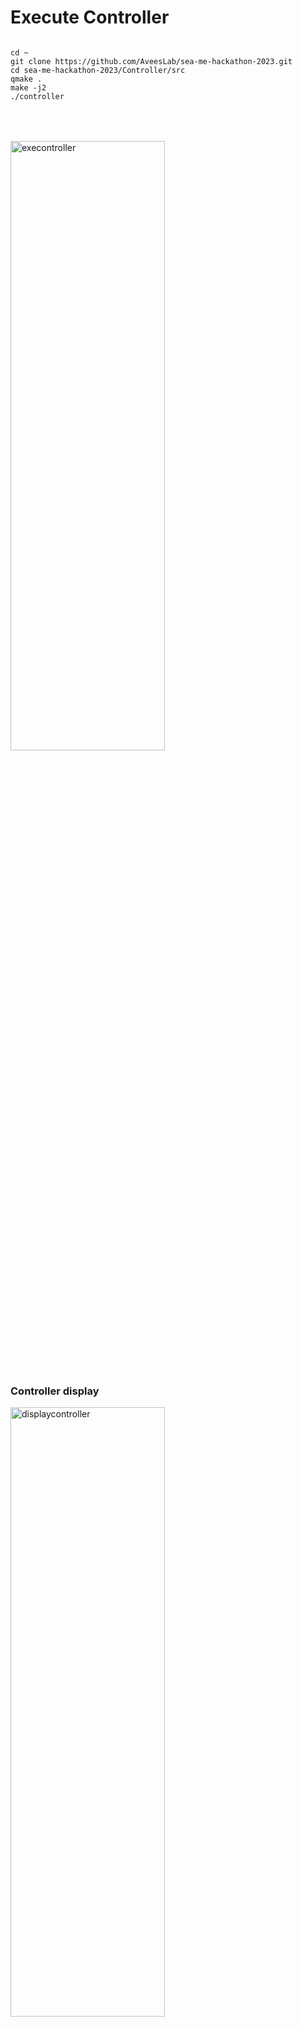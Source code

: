 # Execute Controller

<pre>
<code>
cd ~
git clone https://github.com/AveesLab/sea-me-hackathon-2023.git
cd sea-me-hackathon-2023/Controller/src
qmake .
make -j2
./controller
</code>
</pre>
<br><br>
<img src="https://github.com/AveesLab/sea-me-hackathon-2023/assets/125881959/52607ba3-f34c-420c-a8e1-aba5231c47f7" width="70%" height="50%" title="px(픽셀) 크기 설정" alt="execontroller"></img><br><br>


### Controller display
<img src="https://github.com/AveesLab/sea-me-hackathon-2023/assets/125881959/31fb5ead-1796-49ba-a4fa-fa7fb004110e" width="70%" height="50%" title="px(픽셀) 크기 설정" alt="displaycontroller"></img>

